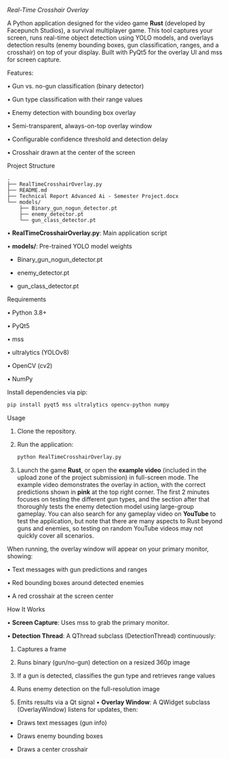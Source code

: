 *Real-Time Crosshair Overlay*

A Python application designed for the video game **Rust** (developed by Facepunch Studios), a survival multiplayer game. This tool captures your screen, runs real-time object detection using YOLO models, and overlays detection results (enemy bounding boxes, gun classification, ranges, and a crosshair) on top of your display. Built with PyQt5 for the overlay UI and mss for screen capture.

Features:

• Gun vs. no-gun classification (binary detector)

• Gun type classification with their range values

• Enemy detection with bounding box overlay

• Semi-transparent, always-on-top overlay window

• Configurable confidence threshold and detection delay

• Crosshair drawn at the center of the screen

Project Structure

```
.
├── RealTimeCrosshairOverlay.py
├── README.md
├── Technical Report Advanced Ai - Semester Project.docx
└── models/
    ├── Binary_gun_nogun_detector.pt
    ├── enemy_detector.pt
    └── gun_class_detector.pt
```

• **RealTimeCrosshairOverlay.py**: Main application script

• **models/**: Pre-trained YOLO model weights

* Binary\_gun\_nogun\_detector.pt
  
* enemy\_detector.pt
  
* gun\_class\_detector.pt
  

Requirements

• Python 3.8+

• PyQt5

• mss

• ultralytics (YOLOv8)

• OpenCV (cv2)

• NumPy

Install dependencies via pip:

```bash
pip install pyqt5 mss ultralytics opencv-python numpy
```

Usage

1. Clone the repository.
   
2. Run the application:
   

   ```bash
   python RealTimeCrosshairOverlay.py
   ```
 3. Launch the game **Rust**, or open the **example video** (included in the upload zone of the project submission) in full-screen mode. The example video demonstrates the overlay in action, with the correct predictions shown in **pink** at the top right corner. The first 2 minutes focuses on testing the different gun types, and the section after that thoroughly tests the enemy detection model using large-group gameplay. You can also search for any gameplay video on **YouTube** to test the application, but note that there are many aspects to Rust beyond guns and enemies, so testing on random YouTube videos may not quickly cover all scenarios.

When running, the overlay window will appear on your primary monitor, showing:

• Text messages with gun predictions and ranges

• Red bounding boxes around detected enemies

• A red crosshair at the screen center

How It Works

• **Screen Capture**: Uses mss to grab the primary monitor.

• **Detection Thread**: A QThread subclass (DetectionThread) continuously:

1. Captures a frame
   
2. Runs binary (gun/no-gun) detection on a resized 360p image
   
3. If a gun is detected, classifies the gun type and retrieves range values
   
4. Runs enemy detection on the full-resolution image
   
5. Emits results via a Qt signal
   • **Overlay Window**: A QWidget subclass (OverlayWindow) listens for updates, then:

* Draws text messages (gun info)
  
* Draws enemy bounding boxes
  
* Draws a center crosshair

